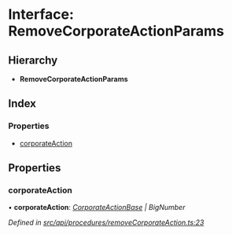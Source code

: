 # Interface: RemoveCorporateActionParams

## Hierarchy

* **RemoveCorporateActionParams**

## Index

### Properties

* [corporateAction](removecorporateactionparams.md#corporateaction)

## Properties

###  corporateAction

• **corporateAction**: *[CorporateActionBase](../classes/corporateactionbase.md) | BigNumber*

*Defined in [src/api/procedures/removeCorporateAction.ts:23](https://github.com/PolymathNetwork/polymesh-sdk/blob/cfab557b/src/api/procedures/removeCorporateAction.ts#L23)*
